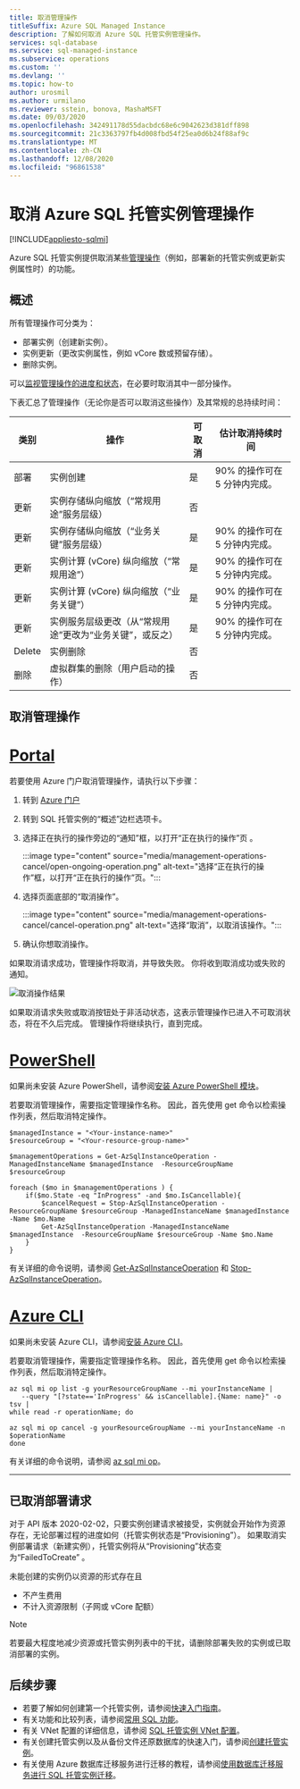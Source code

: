 ```yaml
---
title: 取消管理操作
titleSuffix: Azure SQL Managed Instance
description: 了解如何取消 Azure SQL 托管实例管理操作。
services: sql-database
ms.service: sql-managed-instance
ms.subservice: operations
ms.custom: ''
ms.devlang: ''
ms.topic: how-to
author: urosmil
ms.author: urmilano
ms.reviewer: sstein, bonova, MashaMSFT
ms.date: 09/03/2020
ms.openlocfilehash: 342491178d55dacbdc68e6c9042623d381dff898
ms.sourcegitcommit: 21c3363797fb4d008fbd54f25ea0d6b24f88af9c
ms.translationtype: MT
ms.contentlocale: zh-CN
ms.lasthandoff: 12/08/2020
ms.locfileid: "96861538"
---
```

# <a name="canceling-azure-sql-managed-instance-management-operations"></a>取消 Azure SQL 托管实例管理操作
[!INCLUDE[appliesto-sqlmi](../includes/appliesto-sqlmi.md)]

Azure SQL 托管实例提供取消某些[管理操作](management-operations-overview.md)（例如，部署新的托管实例或更新实例属性时）的功能。 

## <a name="overview"></a>概述

 所有管理操作可分类为：

- 部署实例（创建新实例）。
- 实例更新（更改实例属性，例如 vCore 数或预留存储）。
- 删除实例。

可以[监视管理操作的进度和状态](management-operations-monitor.md)，在必要时取消其中一部分操作。 

下表汇总了管理操作（无论你是否可以取消这些操作）及其常规的总持续时间：

类别  |操作  |可取消  |估计取消持续时间  |
|---------|---------|---------|---------|
|部署 |实例创建 |是 |90% 的操作可在 5 分钟内完成。 |
|更新 |实例存储纵向缩放（“常规用途”服务层级） |否 |  |
|更新 |实例存储纵向缩放（“业务关键”服务层级） |是 |90% 的操作可在 5 分钟内完成。 |
|更新 |实例计算 (vCore) 纵向缩放（“常规用途”） |是 |90% 的操作可在 5 分钟内完成。 |
|更新 |实例计算 (vCore) 纵向缩放（“业务关键”） |是 |90% 的操作可在 5 分钟内完成。 |
|更新 |实例服务层级更改（从“常规用途”更改为“业务关键”，或反之） |是 |90% 的操作可在 5 分钟内完成。 |
|Delete |实例删除 |否 |  |
|删除 |虚拟群集的删除（用户启动的操作） |否 |  |

## <a name="cancel-management-operation"></a>取消管理操作

# <a name="portal"></a>[Portal](#tab/azure-portal)

若要使用 Azure 门户取消管理操作，请执行以下步骤：

1. 转到 [Azure 门户](https://portal.azure.com)
1. 转到 SQL 托管实例的“概述”边栏选项卡。 
1. 选择正在执行的操作旁边的“通知”框，以打开“正在执行的操作”页 。 

   :::image type="content" source="media/management-operations-cancel/open-ongoing-operation.png" alt-text="选择“正在执行的操作”框，以打开“正在执行的操作”页。":::

1. 选择页面底部的“取消操作”。 

   :::image type="content" source="media/management-operations-cancel/cancel-operation.png" alt-text="选择“取消”，以取消该操作。":::

1. 确认你想取消操作。 


如果取消请求成功，管理操作将取消，并导致失败。 你将收到取消成功或失败的通知。

![取消操作结果](./media/management-operations-cancel/canceling-operation-result.png)


如果取消请求失败或取消按钮处于非活动状态，这表示管理操作已进入不可取消状态，将在不久后完成。  管理操作将继续执行，直到完成。

# <a name="powershell"></a>[PowerShell](#tab/azure-powershell)

如果尚未安装 Azure PowerShell，请参阅[安装 Azure PowerShell 模块](/powershell/azure/install-az-ps)。

若要取消管理操作，需要指定管理操作名称。 因此，首先使用 get 命令以检索操作列表，然后取消特定操作。

```powershell-interactive
$managedInstance = "<Your-instance-name>"
$resourceGroup = "<Your-resource-group-name>"

$managementOperations = Get-AzSqlInstanceOperation -ManagedInstanceName $managedInstance  -ResourceGroupName $resourceGroup

foreach ($mo in $managementOperations ) {
    if($mo.State -eq "InProgress" -and $mo.IsCancellable){
        $cancelRequest = Stop-AzSqlInstanceOperation -ResourceGroupName $resourceGroup -ManagedInstanceName $managedInstance -Name $mo.Name
        Get-AzSqlInstanceOperation -ManagedInstanceName $managedInstance  -ResourceGroupName $resourceGroup -Name $mo.Name
    }
}
```

有关详细的命令说明，请参阅 [Get-AzSqlInstanceOperation](/powershell/module/az.sql/get-azsqlinstanceoperation) 和 [Stop-AzSqlInstanceOperation](/powershell/module/az.sql/stop-azsqlinstanceoperation)。

# <a name="azure-cli"></a>[Azure CLI](#tab/azure-cli)

如果尚未安装 Azure CLI，请参阅[安装 Azure CLI](/cli/azure/install-azure-cli)。

若要取消管理操作，需要指定管理操作名称。 因此，首先使用 get 命令以检索操作列表，然后取消特定操作。

```azurecli-interactive
az sql mi op list -g yourResourceGroupName --mi yourInstanceName |
   --query "[?state=='InProgress' && isCancellable].{Name: name}" -o tsv |
while read -r operationName; do

az sql mi op cancel -g yourResourceGroupName --mi yourInstanceName -n $operationName
done
```

有关详细的命令说明，请参阅 [az sql mi op](/cli/azure/sql/mi/op)。

---

## <a name="canceled-deployment-request"></a>已取消部署请求

对于 API 版本 2020-02-02，只要实例创建请求被接受，实例就会开始作为资源存在，无论部署过程的进度如何（托管实例状态是“Provisioning”）。 如果取消实例部署请求（新建实例），托管实例将从“Provisioning”状态变为“FailedToCreate” 。

未能创建的实例仍以资源的形式存在且 

- 不产生费用
- 不计入资源限制（子网或 vCore 配额）


> [!NOTE]
> 若要最大程度地减少资源或托管实例列表中的干扰，请删除部署失败的实例或已取消部署的实例。 


## <a name="next-steps"></a>后续步骤

- 若要了解如何创建第一个托管实例，请参阅[快速入门指南](instance-create-quickstart.md)。
- 有关功能和比较列表，请参阅[常用 SQL 功能](../database/features-comparison.md)。
- 有关 VNet 配置的详细信息，请参阅 [SQL 托管实例 VNet 配置](connectivity-architecture-overview.md)。
- 有关创建托管实例以及从备份文件还原数据库的快速入门，请参阅[创建托管实例](instance-create-quickstart.md)。
- 有关使用 Azure 数据库迁移服务进行迁移的教程，请参阅[使用数据库迁移服务进行 SQL 托管实例迁移](../../dms/tutorial-sql-server-to-managed-instance.md)。
